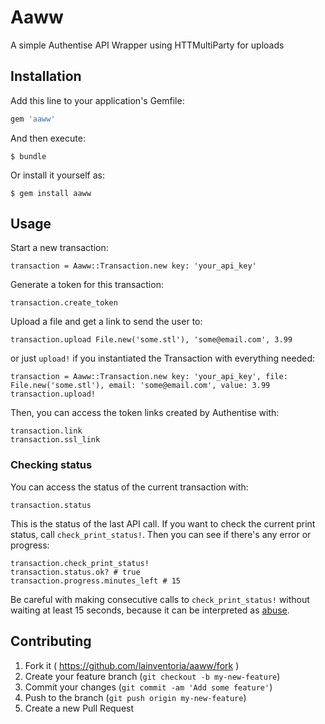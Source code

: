 # Aaww

A simple Authentise API Wrapper using HTTMultiParty for uploads

## Installation

Add this line to your application's Gemfile:

```ruby
gem 'aaww'
```

And then execute:

    $ bundle

Or install it yourself as:

    $ gem install aaww

## Usage

Start a new transaction:

    transaction = Aaww::Transaction.new key: 'your_api_key'

Generate a token for this transaction:

    transaction.create_token

Upload a file and get a link to send the user to:

    transaction.upload File.new('some.stl'), 'some@email.com', 3.99

or just `upload!` if you instantiated the Transaction with everything needed:

    transaction = Aaww::Transaction.new key: 'your_api_key', file: File.new('some.stl'), email: 'some@email.com', value: 3.99
    transaction.upload!

Then, you can access the token links created by Authentise with:

    transaction.link
    transaction.ssl_link

### Checking status

You can access the status of the current transaction with:

    transaction.status

This is the status of the last API call. If you want to check the current print
status, call `check_print_status!`. Then you can see if there's any error or
progress:

    transaction.check_print_status!
    transaction.status.ok? # true
    transaction.progress.minutes_left # 15

Be careful with making consecutive calls to `check_print_status!` without
waiting at least 15 seconds, because it can be interpreted as
[abuse](http://authentise.com/api-start#status).

## Contributing

1. Fork it ( https://github.com/lainventoria/aaww/fork )
2. Create your feature branch (`git checkout -b my-new-feature`)
3. Commit your changes (`git commit -am 'Add some feature'`)
4. Push to the branch (`git push origin my-new-feature`)
5. Create a new Pull Request
